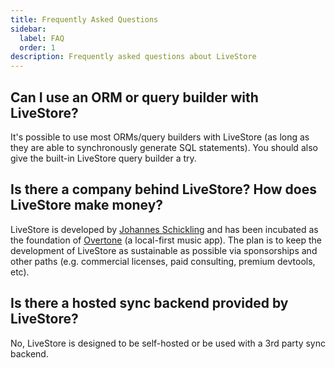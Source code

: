 ```yaml
---
title: Frequently Asked Questions
sidebar:
  label: FAQ
  order: 1
description: Frequently asked questions about LiveStore
---
```


## Can I use an ORM or query builder with LiveStore?

It's possible to use most ORMs/query builders with LiveStore (as long as they are able to synchronously generate SQL statements). You should also give the built-in LiveStore query builder a try.

## Is there a company behind LiveStore? How does LiveStore make money?

LiveStore is developed by [Johannes Schickling](https://github.com/schickling) and has been incubated as the foundation of [Overtone](https://overtone.pro) (a local-first music app). The plan is to keep the development of LiveStore as sustainable as possible via sponsorships and other paths (e.g. commercial licenses, paid consulting, premium devtools, etc).

## Is there a hosted sync backend provided by LiveStore?

No, LiveStore is designed to be self-hosted or be used with a 3rd party sync backend.
